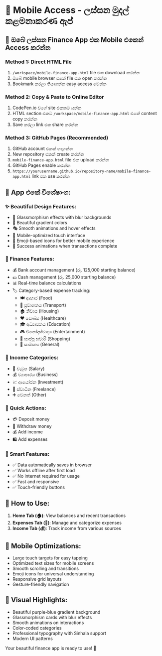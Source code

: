 # 📱 Mobile Access - ලස්සන මුදල් කළමනාකරණ ඇප්

## 🌟 ඔබේ ලස්සන Finance App එක Mobile එකෙන් Access කරන්න

### Method 1: Direct HTML File
1. `/workspace/mobile-finance-app.html` file එක download කරන්න
2. ඔබේ mobile browser එකේ file එක open කරන්න
3. Bookmark කරලා තියාගන්න easy access වෙන්න

### Method 2: Copy & Paste to Online Editor
1. CodePen.io වගේ site එකකට යන්න
2. HTML section එකට `/workspace/mobile-finance-app.html` එකේ content copy කරන්න
3. Save කරලා link එක share කරන්න

### Method 3: GitHub Pages (Recommended)
1. GitHub account එකක් හදාගන්න
2. New repository එකක් create කරන්න
3. `mobile-finance-app.html` file එක upload කරන්න
4. GitHub Pages enable කරන්න
5. `https://yourusername.github.io/repository-name/mobile-finance-app.html` link එක use කරන්න

## 🎨 App එකේ විශේෂාංග:

### ✨ Beautiful Design Features:
- 💫 Glassmorphism effects with blur backgrounds
- 🌈 Beautiful gradient colors
- 🎭 Smooth animations and hover effects
- 📱 Mobile-optimized touch interface
- 🎯 Emoji-based icons for better mobile experience
- 🎪 Success animations when transactions complete

### 🏦 Finance Features:
- 💰 Bank account management (රු. 125,000 starting balance)
- 💵 Cash management (රු. 25,000 starting balance)
- 📊 Real-time balance calculations
- 🏷️ Category-based expense tracking:
  - 🍽️ ආහාර (Food)
  - 🚗 ප්‍රවාහනය (Transport)
  - 🏠 නිවාස (Housing)
  - ❤️ සෞඛ්‍ය (Healthcare)
  - 🎓 අධ්‍යාපනය (Education)
  - 🎮 විනෝදාස්වාදය (Entertainment)
  - 🛒 සාප්පු සවාරි (Shopping)
  - 📄 සාමාන්‍ය (General)

### 💼 Income Categories:
- 💼 වැටුප (Salary)
- 💰 ව්‍යාපාරය (Business)
- 📈 ආයෝජන (Investment)
- 🎯 ස්වාධීන (Freelance)
- ➕ වෙනත් (Other)

### 🚀 Quick Actions:
- 💳 Deposit money
- 💸 Withdraw money
- 💰 Add income
- 🛍️ Add expenses

### 💾 Smart Features:
- ✅ Data automatically saves in browser
- ✅ Works offline after first load
- ✅ No internet required for usage
- ✅ Fast and responsive
- ✅ Touch-friendly buttons

## 🎯 How to Use:

1. **Home Tab (🏠)**: View balances and recent transactions
2. **Expenses Tab (💸)**: Manage and categorize expenses
3. **Income Tab (💰)**: Track income from various sources

## 📱 Mobile Optimizations:

- Large touch targets for easy tapping
- Optimized text sizes for mobile screens
- Smooth scrolling and transitions
- Emoji icons for universal understanding
- Responsive grid layouts
- Gesture-friendly navigation

## 🎨 Visual Highlights:

- Beautiful purple-blue gradient background
- Glassmorphism cards with blur effects
- Smooth animations on interactions
- Color-coded categories
- Professional typography with Sinhala support
- Modern UI patterns

Your beautiful finance app is ready to use! 🎉